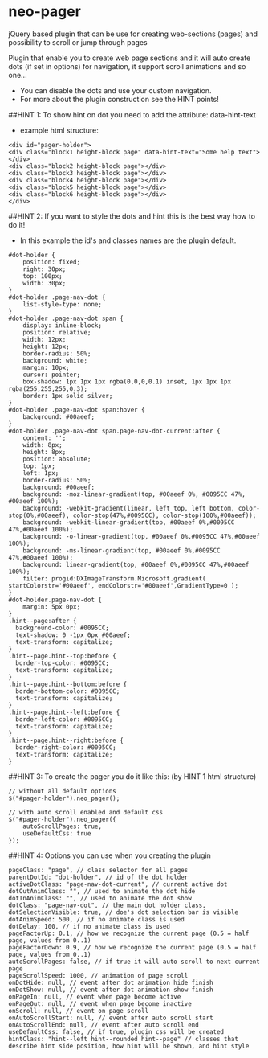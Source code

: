 # neo-pager
jQuery based plugin that can be use for creating web-sections (pages) and possibility to scroll or jump through pages

Plugin that enable you to create web page sections and it will auto create dots (if set in options) for navigation, it support scroll animations and so one...
- You can disable the dots and use your custom navigation.
- For more about the plugin construction see the HINT points!


##HINT 1:
To show hint on dot you need to add the attribute: data-hint-text

- example html structure:
```
<div id="pager-holder">
<div class="block1 height-block page" data-hint-text="Some help text"></div>
<div class="block2 height-block page"></div>
<div class="block3 height-block page"></div>
<div class="block4 height-block page"></div>
<div class="block5 height-block page"></div>
<div class="block6 height-block page"></div>
</div>
```
	
##HINT 2:
If you want to style the dots and hint this is the best way how to do it!
- In this example the id's and classes names are the plugin default.
	
```
#dot-holder {
	position: fixed;
	right: 30px;
	top: 100px;
	width: 30px;
}
#dot-holder .page-nav-dot {
	list-style-type: none;
}
#dot-holder .page-nav-dot span {
	display: inline-block;
	position: relative;
	width: 12px;
	height: 12px;
	border-radius: 50%;
	background: white;
	margin: 10px;
	cursor: pointer;
	box-shadow: 1px 1px 1px rgba(0,0,0,0.1) inset, 1px 1px 1px rgba(255,255,255,0.3);
	border: 1px solid silver;
}
#dot-holder .page-nav-dot span:hover {
	background: #00aeef;
}
#dot-holder .page-nav-dot span.page-nav-dot-current:after {
	content: '';
	width: 8px;
	height: 8px;
	position: absolute;
	top: 1px;
	left: 1px;
	border-radius: 50%;
	background: #00aeef;
	background: -moz-linear-gradient(top, #00aeef 0%, #0095CC 47%, #00aeef 100%);
	background: -webkit-gradient(linear, left top, left bottom, color-stop(0%,#00aeef), color-stop(47%,#0095CC), color-stop(100%,#00aeef));
	background: -webkit-linear-gradient(top, #00aeef 0%,#0095CC 47%,#00aeef 100%);
	background: -o-linear-gradient(top, #00aeef 0%,#0095CC 47%,#00aeef 100%);
	background: -ms-linear-gradient(top, #00aeef 0%,#0095CC 47%,#00aeef 100%);
	background: linear-gradient(top, #00aeef 0%,#0095CC 47%,#00aeef 100%);
	filter: progid:DXImageTransform.Microsoft.gradient( startColorstr='#00aeef', endColorstr='#00aeef',GradientType=0 );
}
#dot-holder.page-nav-dot {
	margin: 5px 0px;
}
.hint--page:after {
  background-color: #0095CC;
  text-shadow: 0 -1px 0px #00aeef; 
  text-transform: capitalize;
}
.hint--page.hint--top:before {
  border-top-color: #0095CC; 
  text-transform: capitalize;
}
.hint--page.hint--bottom:before {
  border-bottom-color: #0095CC; 
  text-transform: capitalize;
}
.hint--page.hint--left:before {
  border-left-color: #0095CC; 
  text-transform: capitalize;
}
.hint--page.hint--right:before {
  border-right-color: #0095CC; 
  text-transform: capitalize;
}
```

	
##HINT 3:
To create the pager you do it like this: (by HINT 1 html structure)
```
// without all default options
$("#pager-holder").neo_pager();

// with auto scroll enabled and default css
$("#pager-holder").neo_pager({
	autoScrollPages: true,
	useDefaultCss: true
});
```
	
	
##HINT 4:
Options you can use when you creating the plugin

```
pageClass: "page", // class selector for all pages
parentDotId: "dot-holder", // id of the dot holder
activeDotClass: "page-nav-dot-current", // current active dot
dotOutAnimClass: "", // used to animate the dot hide
dotInAnimClass: "", // used to animate the dot show
dotClass: "page-nav-dot", // the main dot holder class,
dotSelectionVisible: true, // doe's dot selection bar is visible
dotAnimSpeed: 500, // if no animate class is used
dotDelay: 100, // if no animate class is used
pageFactorUp: 0.1, // how we recognize the current page (0.5 = half page, values from 0..1)
pageFactorDown: 0.9, // how we recognize the current page (0.5 = half page, values from 0..1)
autoScrollPages: false, // if true it will auto scroll to next current page
pageScrollSpeed: 1000, // animation of page scroll
onDotHide: null, // event after dot animation hide finish
onDotShow: null, // event after dot animation show finish
onPageIn: null, // event when page become active
onPageOut: null, // event when page become inactive
onScroll: null, // event on page scroll
onAutoScrollStart: null, // event after auto scroll start
onAutoScrollEnd: null, // event after auto scroll end
useDefaultCss: false, // if true, plugin css will be created
hintClass: "hint--left hint--rounded hint--page" // classes that describe hint side position, how hint will be shown, and hint style
```
